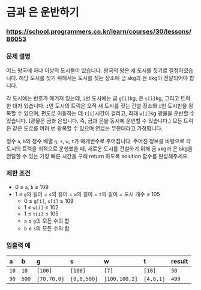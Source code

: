 # 금과 은 운반하기

### https://school.programmers.co.kr/learn/courses/30/lessons/86053

### 문제 설명

어느 왕국에 하나 이상의 도시들이 있습니다. 왕국의 왕은 새 도시를 짓기로 결정하였습니다. 해당 도시를 짓기 위해서는 도시를 짓는 장소에 금 `a`kg과 은 `b`kg이 전달되어야 합니다.

각 도시에는 번호가 매겨져 있는데, `i`번 도시에는 금 `g[i]`kg, 은 `s[i]`kg, 그리고 트럭 한 대가 있습니다. `i`번 도시의 트럭은 오직 새 도시를 짓는 건설 장소와 `i`번 도시만을 왕복할 수 있으며, 편도로 이동하는 데 `t[i]`시간이 걸리고, 최대 `w[i]`kg 광물을 운반할 수 있습니다. (광물은 금과 은입니다. 즉, 금과 은을 동시에 운반할 수 있습니다.) 모든 트럭은 같은 도로를 여러 번 왕복할 수 있으며 연료는 무한대라고 가정합니다.

정수 `a`, `b`와 정수 배열 `g`, `s`, `w`, `t`가 매개변수로 주어집니다. 주어진 정보를 바탕으로 각 도시의 트럭을 최적으로 운행했을 때, 새로운 도시를 건설하기 위해 금 `a`kg과 은 `b`kg을 전달할 수 있는 가장 빠른 시간을 구해 return 하도록 solution 함수를 완성해주세요.

### 제한 조건

-   0 ≤ `a`, `b` ≤ 109
-   1 ≤ `g`의 길이 = `s`의 길이 = `w`의 길이 = `t`의 길이 = 도시 개수 ≤ 105
    -   0 ≤ `g[i]`, `s[i]` ≤ 109
    -   1 ≤ `w[i]` ≤ 102
    -   1 ≤ `t[i]` ≤ 105
    -   `a` ≤ `g`의 모든 수의 합
    -   `b` ≤ `s`의 모든 수의 합

### 입출력 예

| a    | b     | g           | s           | w             | t         | result |
| :--- | :---- | :---------- | :---------- | :------------ | :-------- | :----- |
| `10` | `10`  | `[100]`     | `[100]`     | `[7]`         | `[10]`    | `50`   |
| `90` | `500` | `[70,70,0]` | `[0,0,500]` | `[100,100,2]` | `[4,8,1]` | `499`  |
